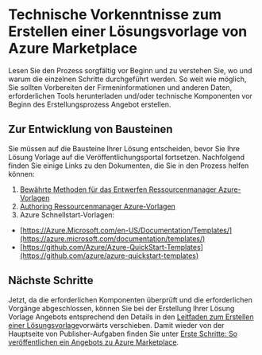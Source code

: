 <properties
   pageTitle="Technische Vorkenntnisse zum Erstellen einer Lösungsvorlage von Marketplace | Microsoft Azure"
   description="Grundlegendes zu den Anforderungen für das Erstellen einer Lösung-Vorlage zum Bereitstellen und verkaufen auf Azure Marketplace"
   services="marketplace-publishing"
   documentationCenter=""
   authors="HannibalSII"
   manager="hascipio"
   editor=""/>

<tags
   ms.service="marketplace"
   ms.devlang="na"
   ms.topic="article"
   ms.tgt_pltfrm="na"
   ms.workload="na"
   ms.date="01/28/2016"
   ms.author="hascipio; v-divte" />

# <a name="technical-prerequisites-for-creating-a-solution-template-for-the-azure-marketplace"></a>Technische Vorkenntnisse zum Erstellen einer Lösungsvorlage von Azure Marketplace
Lesen Sie den Prozess sorgfältig vor Beginn und zu verstehen Sie, wo und warum die einzelnen Schritte durchgeführt werden. So weit wie möglich, Sie sollten Vorbereiten der Firmeninformationen und anderen Daten, erforderlichen Tools herunterladen und/oder technische Komponenten vor Beginn des Erstellungsprozess Angebot erstellen.  

## <a name="developing-building-blocks"></a>Zur Entwicklung von Bausteinen
Sie müssen auf die Bausteine Ihrer Lösung entscheiden, bevor Sie Ihre Lösung Vorlage auf die Veröffentlichungsportal fortsetzen. Nachfolgend finden Sie einige Links zu den Dokumenten, die Sie in den Prozess helfen können:

1. [Bewährte Methoden für das Entwerfen Ressourcenmanager Azure-Vorlagen](../best-practices-resource-manager-design-templates.md)
2. [Authoring Ressourcenmanager Azure-Vorlagen](../resource-group-authoring-templates.md)
3. Azure Schnellstart-Vorlagen:
  - [https://Azure.Microsoft.com/en-US/Documentation/Templates/](https://azure.microsoft.com/documentation/templates/)
  - [https://github.com/Azure/Azure-QuickStart-Templates](https://github.com/azure/azure-quickstart-templates)

## <a name="next-steps"></a>Nächste Schritte
Jetzt, da die erforderlichen Komponenten überprüft und die erforderlichen Vorgänge abgeschlossen, können Sie bei der Erstellung Ihrer Lösung Vorlage Angebots entsprechend den Details in den [Leitfaden zum Erstellen einer Lösungsvorlage](marketplace-publishing-solution-template-creation.md)vorwärts verschieben. Damit wieder von der Hauptseite von Publisher-Aufgaben finden Sie unter [Erste Schritte: So veröffentlichen ein Angebots zu Azure Marketplace](marketplace-publishing-getting-started.md).


[link-acct]:marketplace-publishing-accounts-creation-registration.md
